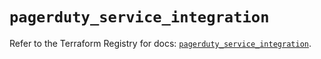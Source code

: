 # `pagerduty_service_integration`

Refer to the Terraform Registry for docs: [`pagerduty_service_integration`](https://registry.terraform.io/providers/pagerduty/pagerduty/3.18.2/docs/resources/service_integration).
